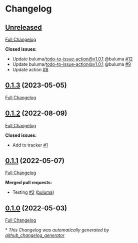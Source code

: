 # Changelog

## [Unreleased](https://github.com/buluma/ansible-role-centos_base/tree/HEAD)

[Full Changelog](https://github.com/buluma/ansible-role-centos_base/compare/0.1.3...HEAD)

**Closed issues:**

- Update buluma/todo-to-issue-action@v1.0.1 @buluma [\#12](https://github.com/buluma/ansible-role-centos_base/issues/12)
- Update buluma/todo-to-issue-action@v1.0.1 @buluma [\#9](https://github.com/buluma/ansible-role-centos_base/issues/9)
- Update action [\#8](https://github.com/buluma/ansible-role-centos_base/issues/8)

## [0.1.3](https://github.com/buluma/ansible-role-centos_base/tree/0.1.3) (2023-05-05)

[Full Changelog](https://github.com/buluma/ansible-role-centos_base/compare/0.1.2...0.1.3)

## [0.1.2](https://github.com/buluma/ansible-role-centos_base/tree/0.1.2) (2022-08-09)

[Full Changelog](https://github.com/buluma/ansible-role-centos_base/compare/0.1.1...0.1.2)

**Closed issues:**

- Add to tracker [\#1](https://github.com/buluma/ansible-role-centos_base/issues/1)

## [0.1.1](https://github.com/buluma/ansible-role-centos_base/tree/0.1.1) (2022-05-07)

[Full Changelog](https://github.com/buluma/ansible-role-centos_base/compare/0.1.0...0.1.1)

**Merged pull requests:**

- Testing [\#2](https://github.com/buluma/ansible-role-centos_base/pull/2) ([buluma](https://github.com/buluma))

## [0.1.0](https://github.com/buluma/ansible-role-centos_base/tree/0.1.0) (2022-05-03)

[Full Changelog](https://github.com/buluma/ansible-role-centos_base/compare/f7d86bc795ea1e7693544b32101aa944d6be8697...0.1.0)



\* *This Changelog was automatically generated by [github_changelog_generator](https://github.com/github-changelog-generator/github-changelog-generator)*
